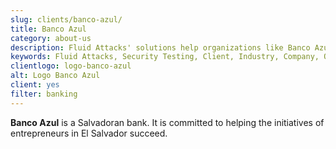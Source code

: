 ```yaml
---
slug: clients/banco-azul/
title: Banco Azul
category: about-us
description: Fluid Attacks' solutions help organizations like Banco Azul to identify security vulnerabilities in their systems and manage their attack surfaces.
keywords: Fluid Attacks, Security Testing, Client, Industry, Company, Organization, Pentesting, Ethical Hacking, Banco Azul
clientlogo: logo-banco-azul
alt: Logo Banco Azul
client: yes
filter: banking
---
```


**Banco Azul** is a Salvadoran bank.
It is committed to helping the initiatives of entrepreneurs in El Salvador
succeed.
